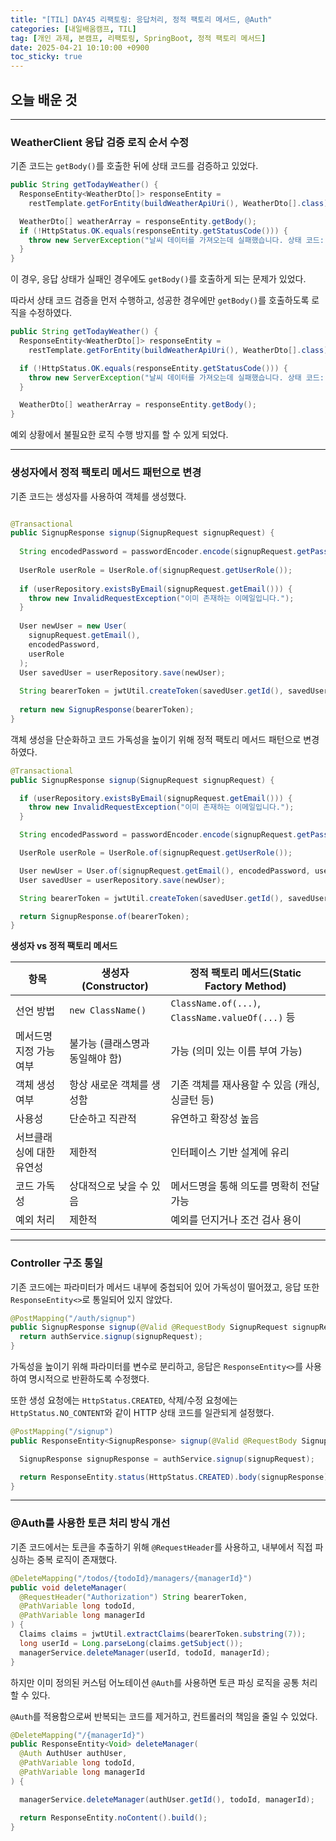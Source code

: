 ```yaml
---
title: "[TIL] DAY45 리팩토링: 응답처리, 정적 팩토리 메서드, @Auth"
categories: [내일배움캠프, TIL]
tag: [개인 과제, 본캠프, 리팩토링, SpringBoot, 정적 팩토리 메서드]
date: 2025-04-21 10:10:00 +0900
toc_sticky: true
---
```

## 오늘 배운 것
***
### WeatherClient 응답 검증 로직 순서 수정

기존 코드는 `getBody()`를 호출한 뒤에 상태 코드를 검증하고 있었다.

```java
public String getTodayWeather() {
  ResponseEntity<WeatherDto[]> responseEntity =
    restTemplate.getForEntity(buildWeatherApiUri(), WeatherDto[].class);

  WeatherDto[] weatherArray = responseEntity.getBody();
  if (!HttpStatus.OK.equals(responseEntity.getStatusCode())) {
    throw new ServerException("날씨 데이터를 가져오는데 실패했습니다. 상태 코드: " + responseEntity.getStatusCode());
  }
}
```

이 경우, 응답 상태가 실패인 경우에도 `getBody()`를 호출하게 되는 문제가 있었다.

따라서 상태 코드 검증을 먼저 수행하고, 성공한 경우에만 `getBody()`를 호출하도록 로직을 수정하였다.

```java
public String getTodayWeather() {
  ResponseEntity<WeatherDto[]> responseEntity =
    restTemplate.getForEntity(buildWeatherApiUri(), WeatherDto[].class);

  if (!HttpStatus.OK.equals(responseEntity.getStatusCode())) {
    throw new ServerException("날씨 데이터를 가져오는데 실패했습니다. 상태 코드: " + responseEntity.getStatusCode());
  }

  WeatherDto[] weatherArray = responseEntity.getBody();
}
```

예외 상황에서 불필요한 로직 수행 방지를 할 수 있게 되었다.

***
### 생성자에서 정적 팩토리 메서드 패턴으로 변경

기존 코드는 생성자를 사용하여 객체를 생성했다.

```java

@Transactional
public SignupResponse signup(SignupRequest signupRequest) {
 
  String encodedPassword = passwordEncoder.encode(signupRequest.getPassword());
 
  UserRole userRole = UserRole.of(signupRequest.getUserRole());
 
  if (userRepository.existsByEmail(signupRequest.getEmail())) {
    throw new InvalidRequestException("이미 존재하는 이메일입니다.");
  }
 
  User newUser = new User(
    signupRequest.getEmail(),
    encodedPassword,
    userRole
  );
  User savedUser = userRepository.save(newUser);
 
  String bearerToken = jwtUtil.createToken(savedUser.getId(), savedUser.getEmail(), userRole);
 
  return new SignupResponse(bearerToken);
}
```

객체 생성을 단순화하고 코드 가독성을 높이기 위해 정적 팩토리 메서드 패턴으로 변경하였다.

```java
@Transactional
public SignupResponse signup(SignupRequest signupRequest) {

  if (userRepository.existsByEmail(signupRequest.getEmail())) {
    throw new InvalidRequestException("이미 존재하는 이메일입니다.");
  }

  String encodedPassword = passwordEncoder.encode(signupRequest.getPassword());

  UserRole userRole = UserRole.of(signupRequest.getUserRole());

  User newUser = User.of(signupRequest.getEmail(), encodedPassword, userRole);
  User savedUser = userRepository.save(newUser);

  String bearerToken = jwtUtil.createToken(savedUser.getId(), savedUser.getEmail(), userRole);

  return SignupResponse.of(bearerToken);
}
```

**생성자 vs 정적 팩토리 메서드**

| 항목                        | 생성자(Constructor)                         | 정적 팩토리 메서드(Static Factory Method)                     |
|---------------------------|--------------------------------------------|---------------------------------------------------------------|
| 선언 방법                  | `new ClassName()`                          | `ClassName.of(...)`, `ClassName.valueOf(...)` 등              |
| 메서드명 지정 가능 여부    | 불가능 (클래스명과 동일해야 함)           | 가능 (의미 있는 이름 부여 가능)                              |
| 객체 생성 여부             | 항상 새로운 객체를 생성함                  | 기존 객체를 재사용할 수 있음 (캐싱, 싱글턴 등)               |
| 사용성                    | 단순하고 직관적                            | 유연하고 확장성 높음                                          |
| 서브클래싱에 대한 유연성   | 제한적                                     | 인터페이스 기반 설계에 유리                                   |
| 코드 가독성                | 상대적으로 낮을 수 있음                   | 메서드명을 통해 의도를 명확히 전달 가능                      |
| 예외 처리                  | 제한적                                     | 예외를 던지거나 조건 검사 용이                                |

***
### Controller 구조 통일
기존 코드에는 파라미터가 메서드 내부에 중첩되어 있어 가독성이 떨어졌고, 응답 또한 `ResponseEntity<>`로 통일되어 있지 않았다.

```java
@PostMapping("/auth/signup")
public SignupResponse signup(@Valid @RequestBody SignupRequest signupRequest) {
  return authService.signup(signupRequest);
}
```

가독성을 높이기 위해 파라미터를 변수로 분리하고, 응답은 `ResponseEntity<>`를 사용하여 명시적으로 반환하도록 수정했다.

또한 생성 요청에는 `HttpStatus.CREATED`, 삭제/수정 요청에는 `HttpStatus.NO_CONTENT`와 같이 HTTP 상태 코드를 일관되게 설정했다.

```java
@PostMapping("/signup")
public ResponseEntity<SignupResponse> signup(@Valid @RequestBody SignupRequest signupRequest) {

  SignupResponse signupResponse = authService.signup(signupRequest);

  return ResponseEntity.status(HttpStatus.CREATED).body(signupResponse);
}
```

***
### @Auth를 사용한 토큰 처리 방식 개선
기존 코드에서는 토큰을 추출하기 위해 `@RequestHeader`를 사용하고, 내부에서 직접 파싱하는 중복 로직이 존재했다.

```java
@DeleteMapping("/todos/{todoId}/managers/{managerId}")
public void deleteManager(
  @RequestHeader("Authorization") String bearerToken,
  @PathVariable long todoId,
  @PathVariable long managerId
) {
  Claims claims = jwtUtil.extractClaims(bearerToken.substring(7));
  long userId = Long.parseLong(claims.getSubject());
  managerService.deleteManager(userId, todoId, managerId);
}   
```

하지만 이미 정의된 커스텀 어노테이션 `@Auth`를 사용하면 토큰 파싱 로직을 공통 처리할 수 있다.

`@Auth`를 적용함으로써 반복되는 코드를 제거하고, 컨트롤러의 책임을 줄일 수 있었다.

```java
@DeleteMapping("/{managerId}")
public ResponseEntity<Void> deleteManager(
  @Auth AuthUser authUser,
  @PathVariable long todoId,
  @PathVariable long managerId
) {

  managerService.deleteManager(authUser.getId(), todoId, managerId);

  return ResponseEntity.noContent().build();
}      
```
